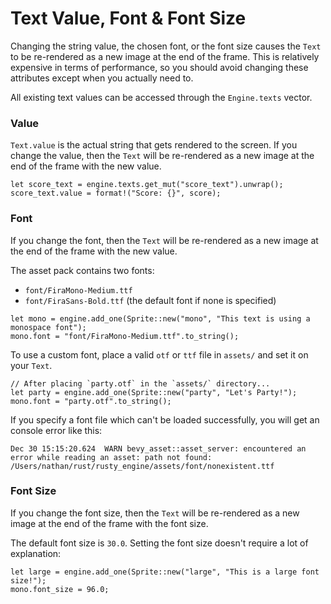 # Text Value, Font & Font Size

Changing the string value, the chosen font, or the font size causes the `Text` to be re-rendered as a new image at the end of the frame. This is relatively expensive in terms of performance, so you should avoid changing these attributes except when you actually need to.

All existing text values can be accessed through the `Engine.texts` vector.

### Value

`Text.value` is the actual string that gets rendered to the screen. If you change the value, then the `Text` will be re-rendered as a new image at the end of the frame with the new value.

```rust,ignored
let score_text = engine.texts.get_mut("score_text").unwrap();
score_text.value = format!("Score: {}", score);
```

### Font

If you change the font, then the `Text` will be re-rendered as a new image at the end of the frame with the new value.

The asset pack contains two fonts:

- `font/FiraMono-Medium.ttf`
- `font/FiraSans-Bold.ttf` (the default font if none is specified)

```rust,ignored
let mono = engine.add_one(Sprite::new("mono", "This text is using a monospace font");
mono.font = "font/FiraMono-Medium.ttf".to_string();
```

To use a custom font, place a valid `otf` or `ttf` file in `assets/` and set it on your `Text`.

```rust,ignored
// After placing `party.otf` in the `assets/` directory...
let party = engine.add_one(Sprite::new("party", "Let's Party!");
mono.font = "party.otf".to_string();
```

If you specify a font file which can't be loaded successfully, you will get an console error like this:

```text
Dec 30 15:15:20.624  WARN bevy_asset::asset_server: encountered an error while reading an asset: path not found: /Users/nathan/rust/rusty_engine/assets/font/nonexistent.ttf
```

### Font Size

If you change the font size, then the `Text` will be re-rendered as a new image at the end of the frame with the font size.

The default font size is `30.0`. Setting the font size doesn't require a lot of explanation:

```rust,ignored
let large = engine.add_one(Sprite::new("large", "This is a large font size!");
mono.font_size = 96.0;
```
